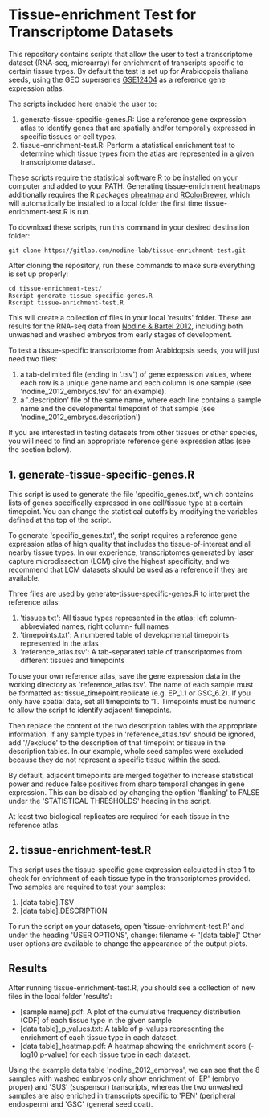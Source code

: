# Tissue-enrichment Test for Transcriptome Datasets
This repository contains scripts that allow the user to test a transcriptome dataset (RNA-seq, microarray)
for enrichment of transcripts specific to certain tissue types. By default the test is set up for
Arabidopsis thaliana seeds, using the GEO superseries [GSE12404](https://www.ncbi.nlm.nih.gov/geo/query/acc.cgi?acc=GSE12404)
as a reference gene expression atlas.

The scripts included here enable the user to:
1. generate-tissue-specific-genes.R: Use a reference gene expression atlas to identify genes that are spatially and/or temporally expressed in specific tissues or cell types.
2. tissue-enrichment-test.R: Perform a statistical enrichment test to determine which tissue types from the atlas are represented in a given transcriptome dataset.

These scripts require the statistical software [R](https://www.r-project.org/) to be installed on your
computer and added to your PATH. Generating tissue-enrichment heatmaps additionally requires the R packages [pheatmap](https://cran.r-project.org/web/packages/pheatmap/index.html)
and [RColorBrewer](https://cran.r-project.org/web/packages/RColorBrewer/index.html), which will automatically
be installed to a local folder the first time tissue-enrichment-test.R is run.

To download these scripts, run this command in your desired destination folder:
```shell
git clone https://gitlab.com/nodine-lab/tissue-enrichment-test.git
```

After cloning the repository, run these commands to make sure everything is set up properly:
```shell
cd tissue-enrichment-test/
Rscript generate-tissue-specific-genes.R
Rscript tissue-enrichment-test.R
```

This will create a collection of files in your local 'results' folder. These are results for the
RNA-seq data from [Nodine & Bartel 2012](https://www.ncbi.nlm.nih.gov/pubmed/22266940), including
both unwashed and washed embryos from early stages of development.

To test a tissue-specific transcriptome from Arabidopsis seeds, you will just need two files:
1. a tab-delimited file (ending in '.tsv') of gene expression values, where each row is a unique gene name and each column is one sample (see 'nodine_2012_embryos.tsv' for an example).
2. a '.description' file of the same name, where each line contains a sample name and the developmental timepoint of that sample (see 'nodine_2012_embryos.description')

If you are interested in testing datasets from other tissues or other species, you will need to find an appropriate
reference gene expression atlas (see the section below).

## 1. generate-tissue-specific-genes.R
This script is used to generate the file 'specific_genes.txt', which contains lists of genes specifically
expressed in one cell/tissue type at a certain timepoint. You can change the statistical cutoffs by modifying
the variables defined at the top of the script.

To generate 'specific_genes.txt', the script requires a reference gene expression atlas
of high quality that includes the tissue-of-interest and all nearby tissue types. In our experience,
transcriptomes generated by laser capture microdissection (LCM) give the highest specificity,
and we recommend that LCM datasets should be used as a reference if they are available.

Three files are used by generate-tissue-specific-genes.R to interpret the reference atlas:
1. 'tissues.txt': All tissue types represented in the atlas; left column- abbreviated names, right column- full names
2. 'timepoints.txt': A numbered table of developmental timepoints represented in the atlas
3. 'reference_atlas.tsv': A tab-separated table of transcriptomes from different tissues and timepoints

To use your own reference atlas, save the gene expression data in the working directory as 'reference_atlas.tsv'. The name of each sample must be
formatted as: tissue_timepoint.replicate (e.g. EP_1.1 or GSC_6.2). If you only have spatial data, set all timepoints to '1'. Timepoints must be numeric
to allow the script to identify adjacent timepoints.

Then replace the content of the two description tables with the appropriate information. If any sample types
in 'reference_atlas.tsv' should be ignored, add '//exclude' to the description of that timepoint or tissue in the description tables.
In our example, whole seed samples were excluded because they do not represent a specific tissue within the seed.

By default, adjacent timepoints are merged together to increase statistical power and reduce false positives from 
sharp temporal changes in gene expression. This can be disabled by changing the option 'flanking' to FALSE under the
'STATISTICAL THRESHOLDS' heading in the script.

At least two biological replicates are required for each tissue in the reference atlas.

## 2. tissue-enrichment-test.R
This script uses the tissue-specific gene expression calculated in step 1 to check for enrichment of each tissue
type in the transcriptomes provided. Two samples are required to test your samples:
1. [data table].TSV
2. [data table].DESCRIPTION

To run the script on your datasets, open 'tissue-enrichment-test.R' and under the heading 'USER OPTIONS', change:
    filename <- '[data table]'
Other user options are available to change the appearance of the output plots.

## Results
After running tissue-enrichment-test.R, you should see a collection of new files in the local folder 'results':
- [sample name].pdf: A plot of the cumulative frequency distribution (CDF) of each tissue type in the given sample
- [data table]_p_values.txt: A table of p-values representing the enrichment of each tissue type in each dataset.
- [data table]_heatmap.pdf: A heatmap showing the enrichment score (-log10 p-value) for each tissue type in each dataset.

Using the example data table 'nodine_2012_embryos', we can see that the 8 samples with washed embryos only show enrichment of
'EP' (embryo proper) and 'SUS' (suspensor) transcripts, whereas the two unwashed samples are also enriched in transcripts specific to
'PEN' (peripheral endosperm) and 'GSC' (general seed coat).












